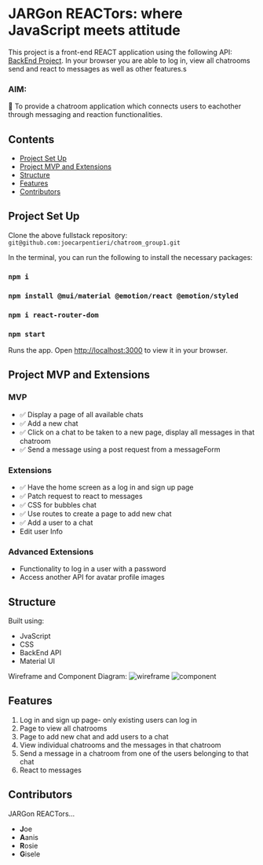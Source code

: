 # JARGon REACTors: where JavaScript meets attitude

This project is a front-end REACT application using the following API: [BackEnd Project](https://github.com/Al-B-code/backend_chatroom). In your browser you are able to log in, view all chatrooms send and react to messages as well as other features.s

### AIM: 
:dart:
To provide a chatroom application which connects users to eachother through messaging and reaction functionalities.

## Contents
- [Project Set Up](#project-set-up)
- [Project MVP and Extensions](#project-MVP-and-extensions)
- [Structure](#Structure)
- [Features](#features)
- [Contributors](#contributors)

## Project Set Up
Clone the above fullstack repository:
```git@github.com:joecarpentieri/chatroom_group1.git```

In the terminal, you can run the following to install the necessary packages:
### ```npm i```
### ```npm install @mui/material @emotion/react @emotion/styled```
### ```npm i react-router-dom```
### ```npm start```

Runs the app.
Open [http://localhost:3000](http://localhost:3000) to view it in your browser.


## Project MVP and Extensions
### MVP
* :white_check_mark: Display a page of all available chats
* :white_check_mark: Add a new chat
* :white_check_mark: Click on a chat to be taken to a new page, display 
all messages in that chatroom
* :white_check_mark: Send a message using a post request from a 
messageForm

### Extensions
* :white_check_mark: Have the home screen as a log in and sign up page
* :white_check_mark: Patch request to react to messages
* :white_check_mark: CSS for bubbles chat
* :white_check_mark: Use routes to create a page to add new chat
* :white_check_mark: Add a user to a chat
* Edit user Info
 
### Advanced Extensions 
* Functionality to log in a user with a password
* Access another API for avatar profile images

## Structure
Built using:
- JvaScript
- CSS
- BackEnd API
- Material UI

Wireframe and Component Diagram:
![wireframe](wireframe.jpg)
![component](component.jpg)

## Features
1. Log in and sign up page- only existing users can log in
2. Page to view all chatrooms 
3. Page to add new chat and add users to a chat
4. View individual chatrooms and the messages in that chatroom
5. Send a message in a chatroom from one of the users belonging to that chat 
6. React to messages

## Contributors 
JARGon REACTors...
* **J**oe
* **A**anis
* **R**osie
* **G**isele 